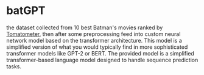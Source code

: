 # batGPT

the dataset collected from 10 best Batman's movies ranked by [Tomatometer](https://editorial.rottentomatoes.com/guide/all-batman-movies-ranked/), then after some preprocessing feed into custom neural network model based on the transformer architecture. This model is a simplified version of what you would typically find in more sophisticated transformer models like GPT-2 or BERT. The provided model is a simplified transformer-based language model designed to handle sequence prediction tasks.

